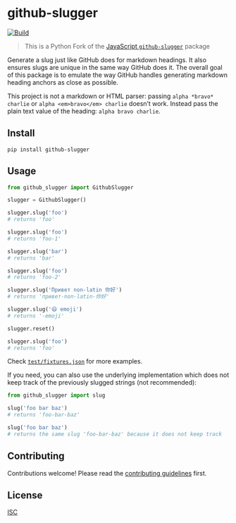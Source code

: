 # github-slugger

[![Build][build-badge]][build]

[build-badge]: https://github.com/martinheidegger/github_slugger/workflows/main/badge.svg
[build]: https://github.com/martinheidegger/github_slugger/actions

> This is a Python Fork of the [JavaScript `github-slugger`][js] package

[js]: https://github.com/Flet/github-slugger

Generate a slug just like GitHub does for markdown headings. It also ensures slugs are unique in the same way GitHub does it. The overall goal of this package is to emulate the way GitHub handles generating markdown heading anchors as close as possible.

This project is not a markdown or HTML parser: passing `alpha *bravo* charlie`
or `alpha <em>bravo</em> charlie` doesn’t work.
Instead pass the plain text value of the heading: `alpha bravo charlie`.

## Install

```
pip install github-slugger
```

## Usage

```python
from github_slugger import GithubSlugger

slugger = GithubSlugger()

slugger.slug('foo')
# returns 'foo'

slugger.slug('foo')
# returns 'foo-1'

slugger.slug('bar')
# returns 'bar'

slugger.slug('foo')
# returns 'foo-2'

slugger.slug('Привет non-latin 你好')
# returns 'привет-non-latin-你好'

slugger.slug('😄 emoji')
# returns '-emoji'

slugger.reset()

slugger.slug('foo')
# returns 'foo'
```

Check [`test/fixtures.json`](test/fixtures.json) for more examples.

If you need, you can also use the underlying implementation which does not keep
track of the previously slugged strings (not recommended):

```python
from github_slugger import slug

slug('foo bar baz')
# returns 'foo-bar-baz'

slug('foo bar baz')
# returns the same slug 'foo-bar-baz' because it does not keep track
```

## Contributing

Contributions welcome! Please read the [contributing guidelines](CONTRIBUTING.md) first.

## License

[ISC](LICENSE)
